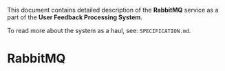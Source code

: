 This document contains  detailed description of the **RabbitMQ** service as a part of the **User Feedback Processing System**. 

To read more about the system as a haul, see: `SPECIFICATION.md`.

# RabbitMQ
